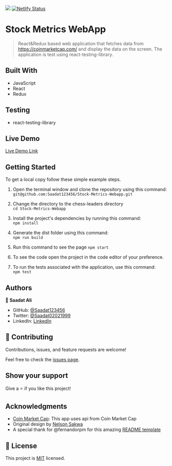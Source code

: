 ![](https://img.shields.io/badge/Microverse-blueviolet)
[![Netlify Status](https://api.netlify.com/api/v1/badges/e28d6fc8-0aa3-4779-814e-6e1747697463/deploy-status)](https://app.netlify.com/sites/stock-metrics-app/deploys)

# Stock Metrics WebApp

> React&Redux based web application that fetches data from https://coinmarketcap.com/ and display the data on the screen. The application is test using react-testing-library.


## Built With

- JavaScript
- React
- Redux

## Testing

- react-testing-library

## Live Demo

[Live Demo Link](https://stock-metrics-app.netlify.app/)


## Getting Started

To get a local copy follow these simple example steps.  

1. Open the terminal window and clone the repository using this command:  
`git@github.com:Saadat123456/Stock-Metrics-Webapp.git` 

2. Change the directory to the chess-leaders directory  
`cd Stock-Metrics-Webapp`  
3. Install the project's dependencies by running this command:   
`npm install`  
4. Generate the dist folder using this command:  
`npm run build`  
5. Run this command to see the page `npm start`  
6. To see the code open the project in the code editor of your preference.  
7. To run the tests associated with the application, use this command:    
`npm test`

## Authors

👤 **Saadat Ali**

- GitHub: [@Saadat123456](https://github.com/Saadat123456)
- Twitter: [@Saadat02021999](https://twitter.com/Saadat02021999)
- LinkedIn: [LinkedIn](https://www.linkedin.com/in/saadatali1999/)

## 🤝 Contributing

Contributions, issues, and feature requests are welcome!

Feel free to check the [issues page](../../issues/).

## Show your support

Give a ⭐️ if you like this project!

## Acknowledgments

- [Coin Market Cap](https://coinmarketcap.com/): This app uses api from Coin Market Cap
- Original design by [Nelson Sakwa](https://www.behance.net/sakwadesignstudio)
- A special thank for @fernandorpm for this amazing [README template](https://github.com/microverseinc/readme-template)

## 📝 License

This project is [MIT](./MIT.md) licensed.
